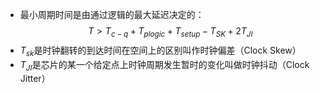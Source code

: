 - 最小周期时间是由通过逻辑的最大延迟决定的：
$$T>T_{c-q}+T_{plogic}+T_{setup}-T_{SK}+2T_{JI}$$
- $T_{sk}$是时钟翻转的到达时间在空间上的区别叫作时钟偏差（Clock Skew）
- $T_{JI}$是芯片的某一个给定点上时钟周期发生暂时的变化叫做时钟抖动（Clock Jitter）